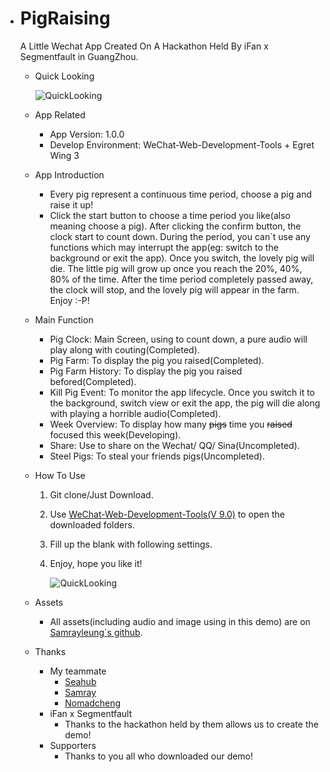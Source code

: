 * # PigRaising

  A Little Wechat App Created On A Hackathon Held By iFan x Segmentfault in GuangZhou.

  - Quick Looking

    ![QuickLooking](https://github.com/samrayleung/wechat_pit_images/blob/master/assets/img/PigRaising.gif?raw=true)

  - App Related

    - App Version: 1.0.0
    - Develop Environment: WeChat-Web-Development-Tools + Egret Wing 3

  - App Introduction

    - Every pig represent a continuous time period, choose a pig and raise it up!
    - Click the start button to choose a time period you like(also meaning choose a pig). After clicking the confirm button, the clock start to count down. During the period, you can`t use any functions which may interrupt the app(eg: switch to the background or exit the app). Once you switch, the lovely pig will die. The little pig will grow up once you reach the 20%, 40%, 80% of the time. After the time period completely passed away, the clock will stop, and the lovely pig will appear in the farm. Enjoy :-P!

  - Main Function

    - Pig Clock: Main Screen, using to count down, a pure audio will play along with couting(Completed).
    - Pig Farm: To display the pig you raised(Completed).
    - Pig Farm History: To display the pig you raised befored(Completed).
    - Kill Pig Event: To monitor the app lifecycle. Once you switch it to the background, switch view or exit the app, the pig will die along with playing a horrible audio(Completed).
    - Week Overview: To display how many ~~pigs~~ time you ~~raised~~ focused this week(Developing).
    - Share: Use to share on the Wechat/ QQ/ Sina(Uncompleted).
    - Steel Pigs: To steal your friends pigs(Uncompleted).

  - How To Use

    1. Git clone/Just Download.

    2. Use [WeChat-Web-Development-Tools(V 9.0)](https://mp.weixin.qq.com/debug/wxadoc/dev/devtools/download.html?t=1475052055364) to open the downloaded folders.

    3. Fill up the blank with following settings.

    4. Enjoy, hope you like it!

       ![QuickLooking](https://github.com/SeaHub/PigRaising/blob/master/Help/Settings.png?raw=true)

  - Assets

    - All assets(including audio and image using in this demo) are on [Samrayleung`s github](https://github.com/samrayleung/wechat_pit_images).

  - Thanks

    - My teammate
      - [Seahub](https://seahub.github.io)
      - [Samray](https://github.com/samrayleung)
      - [Nomadcheng](https://github.com/Nomadcheng)
    - iFan x Segmentfault
      - Thanks to the hackathon held by them allows us to create the demo!
    - Supporters
      - Thanks to you all who downloaded our demo!